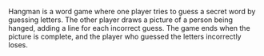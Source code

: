 Hangman is a word game where one player tries to guess a secret word by guessing letters. The other player draws a picture of a person being hanged, adding a line for each incorrect guess. The game ends when the picture is complete, and the player who guessed the letters incorrectly loses.
